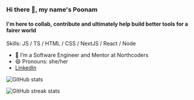 ### Hi there 👋, my name's Poonam
#### I'm here to collab, contribute and ultimately help build better tools for a fairer world

Skills: JS / TS / HTML / CSS / NextJS / React / Node

- 🌱 I’m a Software Engineer and Mentor at Northcoders
- 😄 Pronouns: she/her
-  <a rel="me" href="https://www.linkedin.com/in/poonam-rajput/">LinkedIn</a>

![GitHub stats](https://github-readme-stats.vercel.app/api?username=Poonam-raj&show_icons=true)  

![GitHub streak stats](https://github-readme-streak-stats.herokuapp.com/?user=Poonam-raj)  

